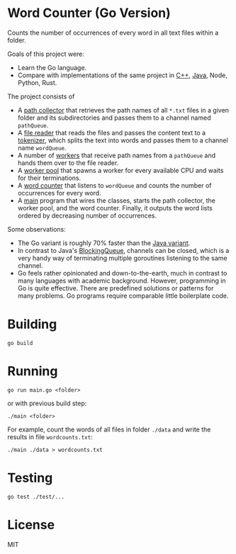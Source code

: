 # Word Counter (Go Version)
Counts the number of occurrences of every word in all text files within a folder.

Goals of this project were:
* Learn the Go language.
* Compare with implementations of the same project in [C++](https://github.com/mouton0815/word-counter-cpp),
[Java](https://github.com/mouton0815/word-counter-java), Node, Python, Rust.

The project consists of
* A [path collector](internal/path-collector.go) that retrieves the path names of all `*.txt` files in a given folder and its subdirectories
and passes them to a channel named `pathQueue`.
* A [file reader](internal/file-reader.go) that reads the files and passes the content text to a [tokenizer](internal/tokenizer.go),
which splits the text into words and passes them to a channel name `wordQueue`.
* A number of [workers](internal/worker.go) that receive path names from a `pathQueue` and hands them over to the file reader.
* A [worker pool](internal/worker-pool.go) that spawns a worker for every available CPU and waits for their terminations.
* A [word counter](internal/word-counter.go) that listens to `wordQueue` and counts the number of occurrences for every word.
* A [main](main.go) program that wires the classes, starts the path collector, the worker pool, and the word counter.
Finally, it outputs the word lists ordered by decreasing number of occurrences. 

Some observations:
* The Go variant is roughly 70% faster than the [Java variant](https://github.com/mouton0815/word-counter-java).
* In contrast to Java's [BlockingQueue](https://docs.oracle.com/javase/8/docs/api/java/util/concurrent/BlockingQueue.html),
channels can be closed, which is a very handy way of terminating multiple goroutines listening to the same channel.
* Go feels rather opinionated and down-to-the-earth, much in contrast to many languages with academic background.
However, programming in Go is quite effective. There are predefined solutions or patterns for many problems.
Go programs require comparable little boilerplate code.

# Building
```
go build
```

# Running
```
go run main.go <folder>
```
or with previous build step:
```
./main <folder>
```
For example, count the words of all files in folder `./data` and write the results in file `wordcounts.txt`:
```
./main ./data > wordcounts.txt
```

# Testing
```
go test ./test/...
```

# License
MIT
